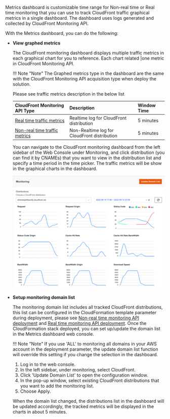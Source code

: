 Metrics dashboard is customizable time range for Non-real time or Real time monitoring that you can use to track CloudFront traffic graphical metrics in a single dashboard. The dashboard uses logs generated and collected by CloudFront Monitoring API.

With the Metrics dashboard, you can do the following:

- **View graphed metrics**



    The CloudFront monitoring dashboard displays multiple traffic metrics in each graphical chart for you to reference. Each chart related |one metric in CloudFront Monitoring API.
    
    !!! Note "Note"
        The Graphed metrics type in the dashboard are the same with the CloudFront Monitoring API acquisition type when deploy the solution.

    Please see traffic metrics description in the below list


    |**CloudFront Monitoring API Type**|**Description**|**Window Time**|
    |----------------------|----------------------|--------------------|
    |[Real time traffic metrics](real-time-monitoring.md#metrics)        |Realtime log for CloudFront distribution|5 minutes|
    |[Non-real time traffic metrics](non-real-time-monitoring.md#metrics)|Non-Realtime log for CloudFront distribution|5 minutes|


    You can navigate to the CloudFront monitoring dashboard from the left sidebar of the Web Console under Monitoring, and click distribution (you can find it by CNAMEs) that you want to view in the distribution list and specify a time period in the time picker. The traffic metrics will be show in the graphical charts in the dashboard.

    ![Monitoring Dashboard](../../images/monitoring-dashboard.png)

- **Setup monitoring domain list**

    The monitoring domain list includes all tracked CloudFront distributions, this list can be configured in the CloudFormation template parameter during deployment, please see [Non-real time monitoring API deployment](../deployment.md#deployment-steps_2) and [Real time monitoring API deployment](../deployment.md#deployment-steps_3). Once the CloudFormation stack deployed, you can set up/update the domain list in the Metrics dashboard web console.

    !!! Note "Note"
        If you use 'ALL' to monitoring all domains in your AWS account in the deployment parameter, the update domain list function will override this setting if you change the selection in the dashboard.

    1. Log in to the web console.
    2. In the left sidebar, under monitoring, select CloudFront.
    3. Click 'Update Domain List' to open the  configuration window.
    4. In the pop-up window, select existing CloudFront distributions that you want to add the monitoring list.
    5. Choose Apply.

    When the domain list changed, the distributions list in the dashboard will be updated accordingly, the tracked metrics will be displayed in the charts in about 5 minutes.
